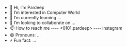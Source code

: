 - 👋 Hi, I’m Pardeep
- 👀 I’m interested in Computer World <Cyber> 
- 🌱 I’m currently learning ...
- 💞️ I’m looking to collaborate on ...
- 📫 How to reach me ---- <0101.pardeep> ---- instagram
- 😄 Pronouns: ...
- ⚡ Fun fact: ...

